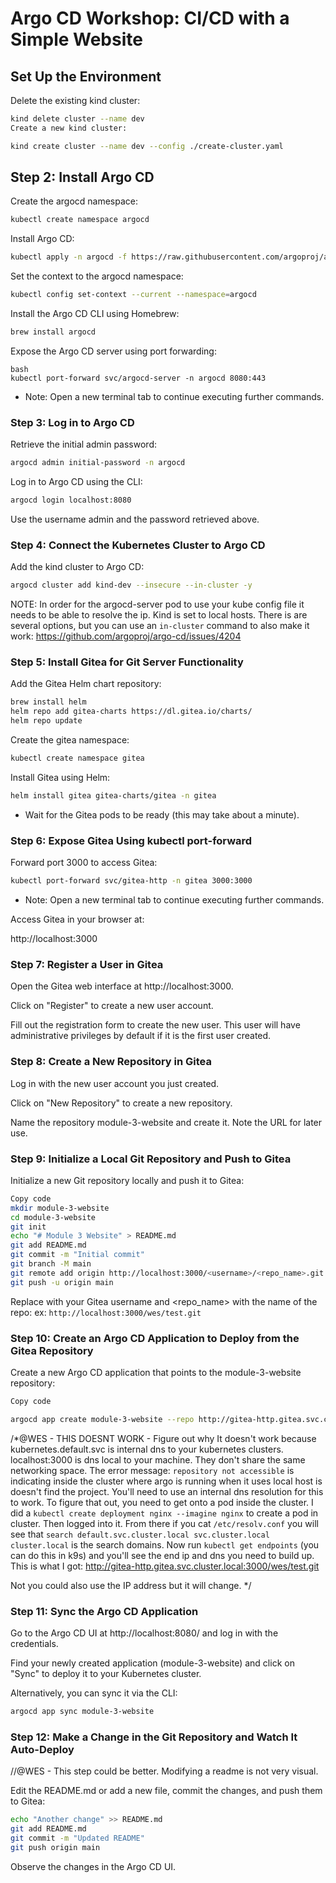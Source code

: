 # Argo CD Workshop: CI/CD with a Simple Website

## Set Up the Environment

Delete the existing kind cluster:

```bash
kind delete cluster --name dev
Create a new kind cluster:
```

```bash
kind create cluster --name dev --config ./create-cluster.yaml
```

## Step 2: Install Argo CD
Create the argocd namespace:

```bash
kubectl create namespace argocd
```

Install Argo CD:
```bash
kubectl apply -n argocd -f https://raw.githubusercontent.com/argoproj/argo-cd/stable/manifests/install.yaml
```

Set the context to the argocd namespace:

```bash
kubectl config set-context --current --namespace=argocd
```

Install the Argo CD CLI using Homebrew:
```bash
brew install argocd
```

Expose the Argo CD server using port forwarding:
```
bash
kubectl port-forward svc/argocd-server -n argocd 8080:443
```

* Note: Open a new terminal tab to continue executing further commands.

### Step 3: Log in to Argo CD
Retrieve the initial admin password:

```bash
argocd admin initial-password -n argocd
```

Log in to Argo CD using the CLI:

```bash
argocd login localhost:8080
```

Use the username admin and the password retrieved above.

### Step 4: Connect the Kubernetes Cluster to Argo CD
Add the kind cluster to Argo CD:

``` bash
argocd cluster add kind-dev --insecure --in-cluster -y
```

NOTE: In order for the argocd-server pod to use your kube config file it 
needs to be able to resolve the ip. Kind is set to local hosts. There is
are several options, but you can use an `in-cluster` command to also make
it work: https://github.com/argoproj/argo-cd/issues/4204

### Step 5: Install Gitea for Git Server Functionality
Add the Gitea Helm chart repository:


```bash
brew install helm
helm repo add gitea-charts https://dl.gitea.io/charts/
helm repo update
```

Create the gitea namespace:

```bash
kubectl create namespace gitea
```

Install Gitea using Helm:

```bash
helm install gitea gitea-charts/gitea -n gitea
```

* Wait for the Gitea pods to be ready (this may take about a minute).

### Step 6: Expose Gitea Using kubectl port-forward

Forward port 3000 to access Gitea:

``` bash
kubectl port-forward svc/gitea-http -n gitea 3000:3000
```

* Note: Open a new terminal tab to continue executing further commands.

Access Gitea in your browser at:

http://localhost:3000

### Step 7: Register a User in Gitea
Open the Gitea web interface at http://localhost:3000.

Click on "Register" to create a new user account.

Fill out the registration form to create the new user. This user will have administrative privileges by default if it is the first user created.

### Step 8: Create a New Repository in Gitea
Log in with the new user account you just created.

Click on "New Repository" to create a new repository.

Name the repository module-3-website and create it. Note the URL for later use.

### Step 9: Initialize a Local Git Repository and Push to Gitea
Initialize a new Git repository locally and push it to Gitea:

``` bash
Copy code
mkdir module-3-website
cd module-3-website
git init
echo "# Module 3 Website" > README.md
git add README.md
git commit -m "Initial commit"
git branch -M main
git remote add origin http://localhost:3000/<username>/<repo_name>.git
git push -u origin main
```

Replace <username> with your Gitea username and <repo_name> with the name of the repo:
ex: `http://localhost:3000/wes/test.git`

### Step 10: Create an Argo CD Application to Deploy from the Gitea Repository

Create a new Argo CD application that points to the module-3-website repository:

```bash
Copy code

argocd app create module-3-website --repo http://gitea-http.gitea.svc.cluster.local:3000/wes/test.git --path . --dest-server https://kubernetes.default.svc --dest-namespace default
```
/*@WES - THIS DOESNT WORK - Figure out why
It doesn't work because kubernetes.default.svc is internal dns to your kubernetes clusters. localhost:3000 is dns local to your machine. They don't share the same networking space. The error message: `repository not accessible` is indicating inside the cluster 
where argo is running when it uses local host is doesn't find the project. You'll need to use an internal dns resolution for this
to work. To figure that out, you need to get onto a pod inside the cluster. I did a `kubectl create deployment nginx --imagine nginx` to create a pod in cluster. Then logged into it. From there if you cat `/etc/resolv.conf` you will see that
`search default.svc.cluster.local svc.cluster.local cluster.local` is the search domains. Now run `kubectl get endpoints` 
(you can do this in k9s) and you'll see the end ip and dns you need to build up. This is what I got:
http://gitea-http.gitea.svc.cluster.local:3000/wes/test.git

Not you could also use the IP address but it will change.
*/



### Step 11: Sync the Argo CD Application
Go to the Argo CD UI at http://localhost:8080/ and log in with the credentials.

Find your newly created application (module-3-website) and click on "Sync" to deploy it to your Kubernetes cluster.

Alternatively, you can sync it via the CLI:

```bash
argocd app sync module-3-website
```


### Step 12: Make a Change in the Git Repository and Watch It Auto-Deploy

//@WES - This step could be better. Modifying a readme is not very visual.

Edit the README.md or add a new file, commit the changes, and push them to Gitea:

```bash
echo "Another change" >> README.md
git add README.md
git commit -m "Updated README"
git push origin main
```

Observe the changes in the Argo CD UI.

